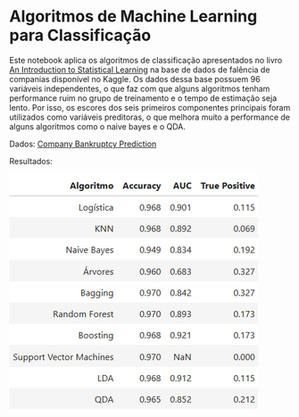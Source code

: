 # Algoritmos de Machine Learning para Classificação

Este notebook aplica os algoritmos de classificação apresentados no livro [An Introduction to Statistical Learning](https://hastie.su.domains/ISLP/ISLP_website.pdf.download.html) na base de dados de falência de companias disponível no Kaggle.
Os dados dessa base possuem 96 variáveis independentes, o que faz com que alguns algoritmos tenham performance ruim no grupo de treinamento e o tempo de estimação seja lento. Por isso, os escores dos seis primeiros componentes principais foram utilizados 
como variáveis preditoras, o que melhora muito a performance de alguns algoritmos como o naive bayes e o QDA.

Dados: [Company Bankruptcy Prediction](https://www.kaggle.com/datasets/fedesoriano/company-bankruptcy-prediction)

Resultados: 

![resultados](resultados.jpg)
